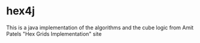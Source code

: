 # hex4j
This is a java implementation of the algorithms and the cube logic from Amit Patels "Hex Grids Implementation" site
